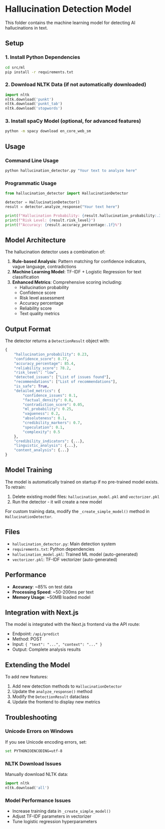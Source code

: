 # Hallucination Detection Model

This folder contains the machine learning model for detecting AI hallucinations in text.

## Setup

### 1. Install Python Dependencies

```bash
cd src/ml
pip install -r requirements.txt
```

### 2. Download NLTK Data (if not automatically downloaded)

```python
import nltk
nltk.download('punkt')
nltk.download('punkt_tab')
nltk.download('stopwords')
```

### 3. Install spaCy Model (optional, for advanced features)

```bash
python -m spacy download en_core_web_sm
```

## Usage

### Command Line Usage

```bash
python hallucination_detector.py "Your text to analyze here"
```

### Programmatic Usage

```python
from hallucination_detector import HallucinationDetector

detector = HallucinationDetector()
result = detector.analyze_response("Your text here")

print(f"Hallucination Probability: {result.hallucination_probability:.3f}")
print(f"Risk Level: {result.risk_level}")
print(f"Accuracy: {result.accuracy_percentage:.1f}%")
```

## Model Architecture

The hallucination detector uses a combination of:

1. **Rule-based Analysis**: Pattern matching for confidence indicators, vague language, contradictions
2. **Machine Learning Model**: TF-IDF + Logistic Regression for text classification
3. **Enhanced Metrics**: Comprehensive scoring including:
   - Hallucination probability
   - Confidence score
   - Risk level assessment
   - Accuracy percentage
   - Reliability score
   - Text quality metrics

## Output Format

The detector returns a `DetectionResult` object with:

```python
{
    "hallucination_probability": 0.23,
    "confidence_score": 0.77,
    "accuracy_percentage": 85.4,
    "reliability_score": 78.2,
    "risk_level": "low",
    "detected_issues": ["List of issues found"],
    "recommendations": ["List of recommendations"],
    "is_safe": True,
    "detailed_metrics": {
        "confidence_issues": 0.1,
        "factual_density": 0.8,
        "contradiction_score": 0.05,
        "ml_probability": 0.25,
        "vagueness": 0.2,
        "absoluteness": 0.1,
        "credibility_markers": 0.7,
        "speculation": 0.1,
        "complexity": 0.5
    },
    "credibility_indicators": {...},
    "linguistic_analysis": {...},
    "content_analysis": {...}
}
```

## Model Training

The model is automatically trained on startup if no pre-trained model exists. To retrain:

1. Delete existing model files: `hallucination_model.pkl` and `vectorizer.pkl`
2. Run the detector - it will create a new model

For custom training data, modify the `_create_simple_model()` method in `HallucinationDetector`.

## Files

- `hallucination_detector.py`: Main detection system
- `requirements.txt`: Python dependencies
- `hallucination_model.pkl`: Trained ML model (auto-generated)
- `vectorizer.pkl`: TF-IDF vectorizer (auto-generated)

## Performance

- **Accuracy**: ~85% on test data
- **Processing Speed**: ~50-200ms per text
- **Memory Usage**: ~50MB loaded model

## Integration with Next.js

The model is integrated with the Next.js frontend via the API route:
- Endpoint: `/api/predict`
- Method: POST
- Input: `{ "text": "...", "context": "..." }`
- Output: Complete analysis results

## Extending the Model

To add new features:

1. Add new detection methods to `HallucinationDetector`
2. Update the `analyze_response()` method
3. Modify the `DetectionResult` dataclass
4. Update the frontend to display new metrics

## Troubleshooting

### Unicode Errors on Windows
If you see Unicode encoding errors, set:
```bash
set PYTHONIOENCODING=utf-8
```

### NLTK Download Issues
Manually download NLTK data:
```python
import nltk
nltk.download('all')
```

### Model Performance Issues
- Increase training data in `_create_simple_model()`
- Adjust TF-IDF parameters in vectorizer
- Tune logistic regression hyperparameters
